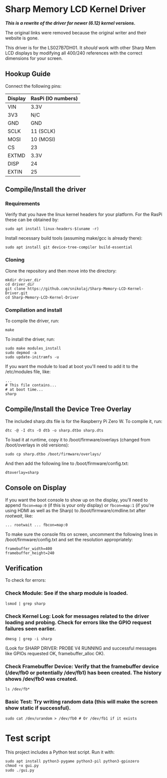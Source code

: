 # Sharp Memory LCD Kernel Driver

**_This is a rewrite of the driver for newer (6.12) kernel versions._**

The original links were removed because the original writer and their website is gone.

This driver is for the LS027B7DH01. It *should* work with other Sharp Mem LCD displays by modifying all 400/240 references with the correct dimensions for your screen.

## Hookup Guide
Connect the following pins:

Display | RasPi (IO numbers)
------- | ---------
VIN     | 3.3V      
3V3     | N/C       
GND     | GND       
SCLK    | 11 (SCLK) 
MOSI    | 10 (MOSI) 
CS      | 23        
EXTMD   | 3.3V      
DISP    | 24        
EXTIN   | 25        

## Compile/Install the driver
### Requirements
Verify that you have the linux kernel headers for your platform. For the RasPi these can be obtained by:
```
sudo apt install linux-headers-$(uname -r)
```

Install necessary build tools (assuming make/gcc is already there):
```
sudo apt install git device-tree-compiler build-essential
```

### Cloning
Clone the repository and then move into the directory:
```
mkdir driver_dir
cd driver_dir
git clone https://github.com/snikolaj/Sharp-Memory-LCD-Kernel-Driver.git
cd Sharp-Memory-LCD-Kernel-Driver
```

### Compilation and install
To compile the driver, run:
```
make
```

To install the driver, run:
```
sudo make modules_install
sudo depmod -a
sudo update-initramfs -u
```

If you want the module to load at boot you'll need to add it to the /etc/modules file, like:
```
...
# This file contains...
# at boot time...
sharp
```

## Compile/Install the Device Tree Overlay
The included sharp.dts file is for the Raspberry Pi Zero W. To compile it, run:
```
dtc -@ -I dts -O dtb -o sharp.dtbo sharp.dts
```

To load it at runtime, copy it to /boot/firmware/overlays (changed from /boot/overlays in old versions):
```
sudo cp sharp.dtbo /boot/firmware/overlays/
```

And then add the following line to /boot/firmware/config.txt:
```
dtoverlay=sharp
```

## Console on Display
If you want the boot console to show up on the display, you'll need to append `fbcon=map:0` (if this is your only display) or `fbcon=map:1` (if you're using HDMI as well as the Sharp) to /boot/firmware/cmdline.txt after *rootwait*, like:
```
... rootwait ... fbcon=map:0
```

To make sure the console fits on screen, uncomment the following lines in /boot/firmware/config.txt and set the resolution appropriately:
```
framebuffer_width=400
framebuffer_height=240
```

## Verification
To check for errors:

### Check Module: See if the sharp module is loaded.
```
lsmod | grep sharp
```

### Check Kernel Log: Look for messages related to the driver loading and probing. Check for errors like the GPIO request failures seen earlier.
```
dmesg | grep -i sharp
```
(Look for SHARP DRIVER: PROBE V4 RUNNING and successful messages like GPIOs requested OK, framebuffer_alloc OK).

### Check Framebuffer Device: Verify that the framebuffer device (/dev/fb0 or potentially /dev/fb1) has been created. The history shows /dev/fb0 was created.
```
ls /dev/fb*
```

### Basic Test: Try writing random data (this will make the screen show static if successful).
```
sudo cat /dev/urandom > /dev/fb0 # Or /dev/fb1 if it exists
```

# Test script
This project includes a Python test script. Run it with:
```python
sudo apt install python3-pygame python3-pil python3-gpiozero
chmod +x gui.py
sudo ./gui.py
```
